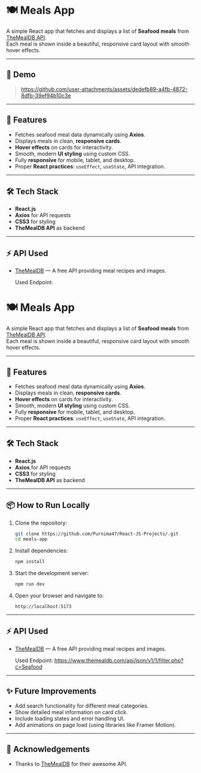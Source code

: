 # 🍽️ Meals App

A simple React app that fetches and displays a list of **Seafood meals** from [TheMealDB API](https://www.themealdb.com/).  
Each meal is shown inside a beautiful, responsive card layout with smooth hover effects.

---

## 📸 Demo

> https://github.com/user-attachments/assets/dedefb89-a4fb-4872-8dfb-39ef94b10c3e

---


## 🚀 Features

- Fetches seafood meal data dynamically using **Axios**.
- Displays meals in clean, **responsive cards**.
- **Hover effects** on cards for interactivity.
- Smooth, modern **UI styling** using custom CSS.
- Fully **responsive** for mobile, tablet, and desktop.
- Proper **React practices**: `useEffect`, `useState`, API integration.

---

## 🛠️ Tech Stack

- **React.js**
- **Axios** for API requests
- **CSS3** for styling
- **TheMealDB API** as backend

---

## ⚡ API Used

- [TheMealDB](https://www.themealdb.com/api.php) — A free API providing meal recipes and images.

  Used Endpoint:

# 🍽️ Meals App

A simple React app that fetches and displays a list of **Seafood meals** from [TheMealDB API](https://www.themealdb.com/).  
Each meal is shown inside a beautiful, responsive card layout with smooth hover effects.

---

## 🚀 Features

- Fetches seafood meal data dynamically using **Axios**.
- Displays meals in clean, **responsive cards**.
- **Hover effects** on cards for interactivity.
- Smooth, modern **UI styling** using custom CSS.
- Fully **responsive** for mobile, tablet, and desktop.
- Proper **React practices**: `useEffect`, `useState`, API integration.

---

## 🛠️ Tech Stack

- **React.js**
- **Axios** for API requests
- **CSS3** for styling
- **TheMealDB API** as backend

---

## 📦 How to Run Locally

1. Clone the repository:

    ```bash
    git clone https://github.com/Purnima47/React-JS-Projects/.git
    cd meals-app
    ```

2. Install dependencies:

    ```bash
    npm install
    ```

3. Start the development server:

    ```bash
    npm run dev
    ```

4. Open your browser and navigate to:

    ```
    http://localhost:5173
    ```

---

## ⚡ API Used

- [TheMealDB](https://www.themealdb.com/api.php) — A free API providing meal recipes and images.

  Used Endpoint:
<https://www.themealdb.com/api/json/v1/1/filter.php?c=Seafood>

---


## ✨ Future Improvements

- Add search functionality for different meal categories.
- Show detailed meal information on card click.
- Include loading states and error handling UI.
- Add animations on page load (using libraries like Framer Motion).

---

## 🧡 Acknowledgements

- Thanks to [TheMealDB](https://www.themealdb.com/) for their awesome API.